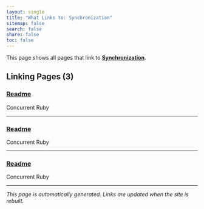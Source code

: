 ```yaml
---
layout: single
title: "What Links to: Synchronization"
sitemap: false
search: false
share: false
toc: false
---
```


This page shows all pages that link to **[Synchronization](/docs-source/synchronization/)**.

## Linking Pages (3)

### [Readme](/vendor/bundle/ruby/3.1.0/gems/concurrent-ruby-1.2.3/README/)

Concurrent Ruby

---

### [Readme](/vendor/bundle/ruby/3.1.0/gems/concurrent-ruby-1.3.1/README/)

Concurrent Ruby

---

### [Readme](/vendor/bundle/ruby/3.1.0/gems/concurrent-ruby-1.3.5/README/)

Concurrent Ruby

---


*This page is automatically generated. Links are updated when the site is rebuilt.*
